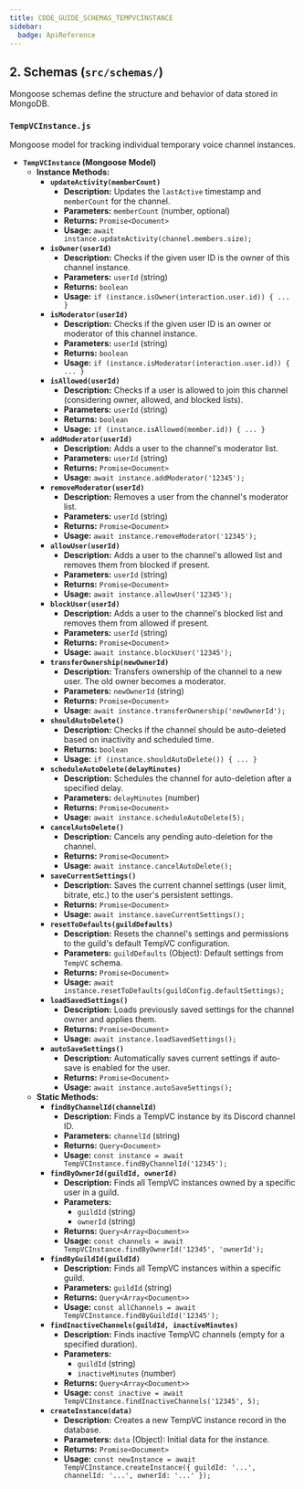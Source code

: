 ```yaml
---
title: CODE_GUIDE_SCHEMAS_TEMPVCINSTANCE
sidebar:
  badge: ApiReference
---
```


## 2. Schemas (`src/schemas/`)

Mongoose schemas define the structure and behavior of data stored in MongoDB.

### `TempVCInstance.js`
Mongoose model for tracking individual temporary voice channel instances.

*   **`TempVCInstance` (Mongoose Model)**
    *   **Instance Methods:**
        *   **`updateActivity(memberCount)`**
            *   **Description:** Updates the `lastActive` timestamp and `memberCount` for the channel.
            *   **Parameters:** `memberCount` (number, optional)
            *   **Returns:** `Promise<Document>`
            *   **Usage:** `await instance.updateActivity(channel.members.size);`
        *   **`isOwner(userId)`**
            *   **Description:** Checks if the given user ID is the owner of this channel instance.
            *   **Parameters:** `userId` (string)
            *   **Returns:** `boolean`
            *   **Usage:** `if (instance.isOwner(interaction.user.id)) { ... }`
        *   **`isModerator(userId)`**
            *   **Description:** Checks if the given user ID is an owner or moderator of this channel instance.
            *   **Parameters:** `userId` (string)
            *   **Returns:** `boolean`
            *   **Usage:** `if (instance.isModerator(interaction.user.id)) { ... }`
        *   **`isAllowed(userId)`**
            *   **Description:** Checks if a user is allowed to join this channel (considering owner, allowed, and blocked lists).
            *   **Parameters:** `userId` (string)
            *   **Returns:** `boolean`
            *   **Usage:** `if (instance.isAllowed(member.id)) { ... }`
        *   **`addModerator(userId)`**
            *   **Description:** Adds a user to the channel's moderator list.
            *   **Parameters:** `userId` (string)
            *   **Returns:** `Promise<Document>`
            *   **Usage:** `await instance.addModerator('12345');`
        *   **`removeModerator(userId)`**
            *   **Description:** Removes a user from the channel's moderator list.
            *   **Parameters:** `userId` (string)
            *   **Returns:** `Promise<Document>`
            *   **Usage:** `await instance.removeModerator('12345');`
        *   **`allowUser(userId)`**
            *   **Description:** Adds a user to the channel's allowed list and removes them from blocked if present.
            *   **Parameters:** `userId` (string)
            *   **Returns:** `Promise<Document>`
            *   **Usage:** `await instance.allowUser('12345');`
        *   **`blockUser(userId)`**
            *   **Description:** Adds a user to the channel's blocked list and removes them from allowed if present.
            *   **Parameters:** `userId` (string)
            *   **Returns:** `Promise<Document>`
            *   **Usage:** `await instance.blockUser('12345');`
        *   **`transferOwnership(newOwnerId)`**
            *   **Description:** Transfers ownership of the channel to a new user. The old owner becomes a moderator.
            *   **Parameters:** `newOwnerId` (string)
            *   **Returns:** `Promise<Document>`
            *   **Usage:** `await instance.transferOwnership('newOwnerId');`
        *   **`shouldAutoDelete()`**
            *   **Description:** Checks if the channel should be auto-deleted based on inactivity and scheduled time.
            *   **Returns:** `boolean`
            *   **Usage:** `if (instance.shouldAutoDelete()) { ... }`
        *   **`scheduleAutoDelete(delayMinutes)`**
            *   **Description:** Schedules the channel for auto-deletion after a specified delay.
            *   **Parameters:** `delayMinutes` (number)
            *   **Returns:** `Promise<Document>`
            *   **Usage:** `await instance.scheduleAutoDelete(5);`
        *   **`cancelAutoDelete()`**
            *   **Description:** Cancels any pending auto-deletion for the channel.
            *   **Returns:** `Promise<Document>`
            *   **Usage:** `await instance.cancelAutoDelete();`
        *   **`saveCurrentSettings()`**
            *   **Description:** Saves the current channel settings (user limit, bitrate, etc.) to the user's persistent settings.
            *   **Returns:** `Promise<Document>`
            *   **Usage:** `await instance.saveCurrentSettings();`
        *   **`resetToDefaults(guildDefaults)`**
            *   **Description:** Resets the channel's settings and permissions to the guild's default TempVC configuration.
            *   **Parameters:** `guildDefaults` (Object): Default settings from `TempVC` schema.
            *   **Returns:** `Promise<Document>`
            *   **Usage:** `await instance.resetToDefaults(guildConfig.defaultSettings);`
        *   **`loadSavedSettings()`**
            *   **Description:** Loads previously saved settings for the channel owner and applies them.
            *   **Returns:** `Promise<Document>`
            *   **Usage:** `await instance.loadSavedSettings();`
        *   **`autoSaveSettings()`**
            *   **Description:** Automatically saves current settings if auto-save is enabled for the user.
            *   **Returns:** `Promise<Document>`
            *   **Usage:** `await instance.autoSaveSettings();`
    *   **Static Methods:**
        *   **`findByChannelId(channelId)`**
            *   **Description:** Finds a TempVC instance by its Discord channel ID.
            *   **Parameters:** `channelId` (string)
            *   **Returns:** `Query<Document>`
            *   **Usage:** `const instance = await TempVCInstance.findByChannelId('12345');`
        *   **`findByOwnerId(guildId, ownerId)`**
            *   **Description:** Finds all TempVC instances owned by a specific user in a guild.
            *   **Parameters:**
                *   `guildId` (string)
                *   `ownerId` (string)
            *   **Returns:** `Query<Array<Document>>`
            *   **Usage:** `const channels = await TempVCInstance.findByOwnerId('12345', 'ownerId');`
        *   **`findByGuildId(guildId)`**
            *   **Description:** Finds all TempVC instances within a specific guild.
            *   **Parameters:** `guildId` (string)
            *   **Returns:** `Query<Array<Document>>`
            *   **Usage:** `const allChannels = await TempVCInstance.findByGuildId('12345');`
        *   **`findInactiveChannels(guildId, inactiveMinutes)`**
            *   **Description:** Finds inactive TempVC channels (empty for a specified duration).
            *   **Parameters:**
                *   `guildId` (string)
                *   `inactiveMinutes` (number)
            *   **Returns:** `Query<Array<Document>>`
            *   **Usage:** `const inactive = await TempVCInstance.findInactiveChannels('12345', 5);`
        *   **`createInstance(data)`**
            *   **Description:** Creates a new TempVC instance record in the database.
            *   **Parameters:** `data` (Object): Initial data for the instance.
            *   **Returns:** `Promise<Document>`
            *   **Usage:** `const newInstance = await TempVCInstance.createInstance({ guildId: '...', channelId: '...', ownerId: '...' });`
